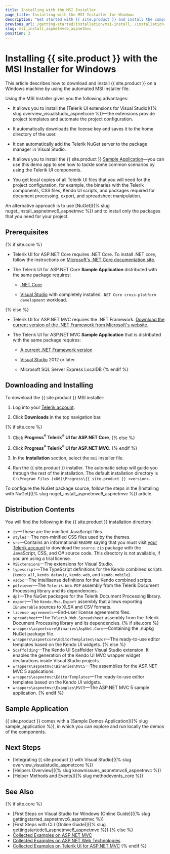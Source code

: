 ```yaml
---
title: Installing with the MSI Installer
page_title: Installing with the MSI Installer for Windows
description: "Get started with {{ site.product }} and install the components with the Windows MSI Installer Package."
previous_url: /getting-started/installation/msi-install, /installation-mvc/msi-install, /installation/msi-install
slug: msi_install_aspnetmvc6_aspnetmvc
position: 3
---
```


# Installing {{ site.product }} with the MSI Installer for Windows

This article describes how to download and install {{ site.product }} on a Windows machine by using the automated MSI installer file.

Using the MSI Installer gives you the following advantages:

* It allows you to install the [Telerik UI extensions for Visual Studio]({% slug overview_visualstudio_aspnetcore %})&mdash;the extensions provide project templates and automate the project configuration.

* It automatically downloads the license key and saves it to the home directory of the user.

* It can automatically add the Telerik NuGet server to the package manager in Visual Studio.

* It allows you to install the {{ site.product }} [Sample Application](#sample-application)&mdash;you can use this demo app to see how to tackle some common scenarios by using the Telerik UI components.

* You get local copies of all Telerik UI files that you will need for the project configuration, for example, the binaries with the Telerik components, CSS files, Kendo UI scripts, and packages required for document processing, export, and spreadsheet manipulation.

An alternative approach is to use [NuGet]({% slug nuget_install_aspnetmvc6_aspnetmvc %}) and to install only the packages that you need for your project.

## Prerequisites

{% if site.core %}
* Telerik UI for ASP.NET Core requires .NET Core. To install .NET core, follow the instructions on [Microsoft's .NET Core documentation site](https://docs.microsoft.com/en-us/dotnet/core/windows-prerequisites).

* The Telerik UI for ASP.NET Core **Sample Application** distributed with the same package requires:

  * [.NET Core](https://dotnet.microsoft.com/learn/dotnet/hello-world-tutorial/install)

  * [Visual Studio](https://www.visualstudio.com/downloads/) with completely installed `.NET Core cross-platform development` workload.

{% else %}
* Telerik UI for ASP.NET MVC requires the .NET Framework. [Download the current version of the .NET Framework from Microsoft's website.](https://dotnet.microsoft.com/download/dotnet-framework)

* The Telerik UI for ASP.NET MVC **Sample Application** that is distributed with the same package requires:

   * [A current .NET Framework version](https://dotnet.microsoft.com/download/dotnet-framework)
   
   * [Visual Studio](https://www.visualstudio.com/downloads/) 2012 or later
   
   * Microsoft SQL Server Express LocalDB
{% endif %}

## Downloading and Installing

To download the {{ site.product }} MSI installer:

1. Log into your [Telerik account](https://www.telerik.com/login/).

1. Click **Downloads** in the top navigation bar.

{% if site.core %}
1. Click **Progress<sup>®</sup> Telerik<sup>®</sup> UI for ASP.NET Core**.
{% else %}
1. Click **Progress<sup>®</sup> Telerik<sup>®</sup> UI for ASP.NET MVC**.
{% endif %}

1. In the **Installation**  section, select the `msi` installer file.

1. Run the {{ site.product }} installer. The automatic setup will guide you through the rest of the installation. The default installation directory is `C:\Program Files (x86)\Progress\{{ site.product }} <version>`.

To configure the NuGet package source, follow the steps in the [Installing with NuGet]({% slug nuget_install_aspnetmvc6_aspnetmvc %}) article.

## Distribution Contents

You will find the following in the {{ site.product }} installation directory:

* `js`&mdash;These are the minified JavaScript files.
* `styles`&mdash;The non-minified CSS files used by the themes.
* `src`&mdash;Contains an informational `README` saying that you must visit [your Telerik account](https://www.telerik.com/login/) to download the `source.zip` package with the JavaScript, CSS, and C# source code. This directory is not available, if you are using a trial license.
* `VSExtensions`&mdash;The extensions for Visual Studio.
* `typescript`&mdash;The TypeScript definitions for the Kendo combined scripts (`kendo.all`, `kendo.dataviz`, `kendo.web`, and `kendo.mobile`).
* `vsdoc`&mdash;The intellisense definitions for the Kendo combined scripts.
* `pdfviewer`&mdash;The `Telerik.Web.PDF` assembly from the Telerik Document Processing library and its dependencies.
* `dpl`&mdash;The NuGet packages for the Telerik Document Processing library. 
* `export`&mdash;The `Kendo.Mvc.Export` assembly that allows exporting `IEnumerable` sources to XLSX and CSV formats.
* `license-agreements`&mdash;End-user license agreements files.
* `spreadsheet`&mdash;The `Telerik.Web.Spreadsheet` assembly from the Telerik Document Processing library and its dependencies.
{% if site.core %}
* `wrappers\aspnetcore\Binaries\AspNet.Core`&mdash;Containing the .nupkg NuGet package file.
* `wrappers\aspnetcore\EditorTemplates\razor`&mdash;The ready-to-use editor templates based on the Kendo UI widgets.
{% else %}
* `Scaffolding`&mdash;The Kendo UI Scaffolder Visual Studio extension. It enables the generation of the Kendo UI MVC wrapper widget declarations inside Visual Studio projects.
* `wrappers\aspnetmvc\Binaries\MVC5`&mdash;The assemblies for the ASP.NET MVC 5 applications.
* `wrappers\aspnetmvc\EditorTemplates`&mdash;The ready-to-use editor templates based on the Kendo UI widgets.
* `wrappers\aspnetmvc\Examples\MVC5`&mdash;The ASP.NET MVC 5 sample application.
{% endif %}

## Sample Application

{{ site.product }} comes with a [Sample Demos Application]({% slug sample_application %}), in which you can explore and run locally the demos of the components. 

## Next Steps

* [Integrating {{ site.product }} with Visual Studio]({% slug overview_visualstudio_aspnetcore %})
* [Helpers Overview]({% slug knownissues_aspnetmvc6_aspnetmvc %})
* [Helper Methods and Events]({% slug methodevents_core %})

## See Also

{% if site.core %}
* [First Steps on Visual Studio for Windows (Online Guide)]({% slug gettingstarted_aspnetmvc6_aspnetmvc %})
* [First Steps with CLI (Online Guide)]({% slug gettingstartedcli_aspnetmvc6_aspnetmvc %})
{% else %}
* [Collected Examples on ASP.NET MVC](https://github.com/telerik/kendo-examples-asp-net-mvc)
* [Collected Examples on ASP.NET Web Technologies](https://github.com/telerik/kendo-examples-asp-net)
* [Collected Examples on Telerik UI for ASP.NET MVC](https://github.com/telerik/ui-for-aspnet-mvc-examples)
{% endif %}
